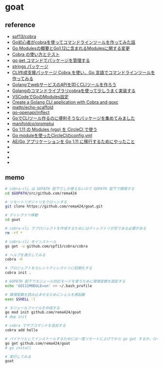 # goat

## reference

- [spf13/cobra](https://github.com/spf13/cobra)
- [Go初心者がcobraを使ってコマンドラインツールを作ってみた話](https://blog.engineer.adways.net/entry/advent_calendar_2018/18)
- [Go Modulesの概要とGo1.12に含まれるModulesに関する変更](https://budougumi0617.github.io/2019/02/15/go-modules-on-go112/)
- [Cobra の使い方とテスト](https://text.baldanders.info/golang/using-and-testing-cobra/)
- [go get コマンドでパッケージを管理する](https://text.baldanders.info/golang/go-get-package/)
- [strings パッケージ](http://golang.jp/pkg/strings)
- [CLI作成支援パッケージ Cobra を使い、Go 言語でコマンドラインツールを作ってみる](https://qiita.com/kent_ocean/items/eb518c0816addd69f353)
- [GolangでwebサービスのAPIを叩くCLIツールを作ろう](https://qiita.com/minamijoyo/items/cfd22e9e6d3581c5d81f)
- [Golangのコマンドライブラリcobraを使って少しうまく実装する](https://qiita.com/tkit/items/3cdeafcde2bd98612428)
- [VSCodeでGoのModules設定](https://qiita.com/msmsny/items/a8d4573d03774815a198)
- [Create a Golang CLI application with Cobra and goxc](https://sbstjn.com/create-golang-cli-application-with-cobra-and-goxc.html)
- [mattn/echo-scaffold](https://github.com/mattn/echo-scaffold/blob/master/command/model_command.go)
- [go-openapi/inflect](https://github.com/go-openapi/inflect)
- [GoでCLIツール作るのに便利そうなパッケージを集めてみました](https://qiita.com/isaoshimizu/items/71dd2ca2a08ddb607e31)
- [manifoldco/promptui](https://github.com/manifoldco/promptui)
- [Go 1.11 の Modules (vgo) を CircleCI で使う](https://blog.tsub.me/post/go111-modules-in-circleci/)
- [Go moduleを使ったCircleCIのconfig.yml](https://qiita.com/tanden/items/2134c2650f18406b1a1d)
- [AE/Go アプリケーションを Go 1.11 に移行するためにやったこと](https://blog.a-know.me/entry/2018/10/28/215508)
- []()
- []()
- []()
- []()

## memo

```bash
# cobra-cli は GOPATH 配下でしか使えないので GOPATH 配下で開発する
cd $GOPATH/src/github.com/rema424

# リモートリポジトリをクローンする
git clone https://github.com/rema424/goat.git

# ディレクトリ移動
cd goat

# cobra-cli でプロジェクトを作成するためにはディレクトリが空である必要がある
rm -rf *

# cobra-cli をインストール
go get -u github.com/spf13/cobra/cobra

# ヘルプを表示してみる
cobra -h

# プロジェクトをカレントディレクトリに初期化する
cobra init .

# GOPATH 配下でモジュール対応モードを使うために環境変数を設定する
echo 'GO111MODULE=on' >> ~/.bash_profile

# 環境変数を読み込ませるためにシェルを再起動
exec $SHELL -l

# モジュールファイルを作成する
go mod init github.com/rema424/goat
# dep init

# cobra でサブコマンドを追加する
cobra add hello

# バイナリとしてインストールするためには一度リモートに上げてから go get するか、ローカルで go install する
go get github.com/rema424/goat
# go install

# 実行してみる
goat
```